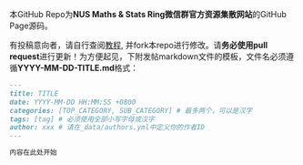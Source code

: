 本GitHub Repo为**NUS Maths & Stats Ring微信群官方资源集散网站**的GitHub Page源码。

有投稿意向者，请自行查阅[教程](https://chirpy.cotes.page/posts/write-a-new-post/), 并fork本repo进行修改。请**务必使用pull request**进行更新！为方便起见，下附发帖markdown文件的模板，文件名必须遵循**YYYY-MM-DD-TITLE.md**格式：
```markdown
---
title: TITLE
date: YYYY-MM-DD HH:MM:SS +0800
categories: [TOP_CATEGORY, SUB_CATEGORY] # 最多两个，可以是汉字
tags: [tag] # 必须使用全部小写字母或汉字
author: xxx # 请在_data/authors.yml中定义你的作者ID
---

内容在此处开始
```
